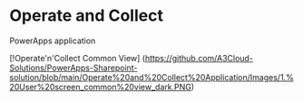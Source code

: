 # Operate and Collect 

PowerApps application

[!Operate'n'Collect Common View] (https://github.com/A3Cloud-Solutions/PowerApps-Sharepoint-solution/blob/main/Operate%20and%20Collect%20Application/Images/1.%20User%20screen_common%20view_dark.PNG)

